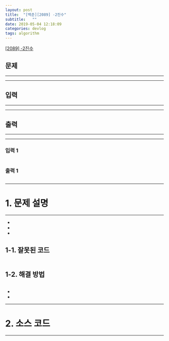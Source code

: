 ```yaml
---
layout: post
title:  "[백준][2089] -2진수"
subtitle:   ""
date: 2019-05-04 12:18:09
categories: devlog
tags: algorithm
---
```


[[2089] -2진수](https://boj.kr/2089)  


## 문제

- - -





- - -


## 입력


- - -





- - -


## 출력

- - -





- - -


### 입력 1

```

```

### 출력 1

```

```

* * *








# 1. 문제 설명

- - -


- 

- 

- 

## 1-1. 잘못된 코드

```cpp

```
  
  


## 1-2. 해결 방법
```cpp

```

- 


- 



- - -








# 2. 소스 코드


- - -


```cpp


```